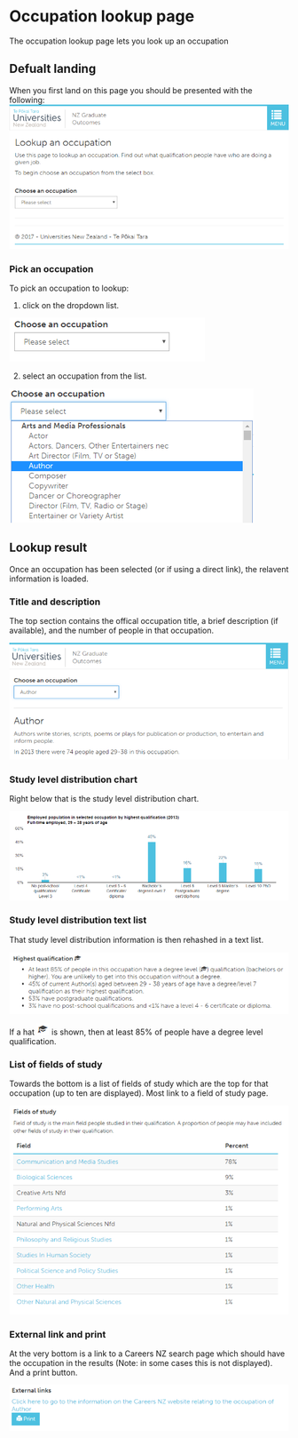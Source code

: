# Occupation lookup page
The occupation lookup page lets you look up an occupation

## Defualt landing
When you first land on this page you should be presented with the following:
![Occupation landing page](default-landing.PNG)

### Pick an occupation
To pick an occupation to lookup:
1. click on the dropdown list.

![Occupation select box](default-landing-select.PNG)

2. select an occupation from the list.

![Occupation select box expanded](select-expanded.PNG)

## Lookup result
Once an occupation has been selected (or if using a direct link), the relavent information is loaded.

### Title and description
The top section contains the offical occupation title, a brief description (if available), and the number of people in that occupation.

![Top section](loaded-top.PNG)

### Study level distribution chart
Right below that is the study level distribution chart.

![Chart section](loaded-chart.png)

### Study level distribution text list
That study level distribution information is then rehashed in a text list.

![Study level distribution section](loaded-levels-text.PNG)

If a hat ![hat image](hat.png) is shown, then at least 85% of people have a degree level qualification.

### List of fields of study
Towards the bottom is a list of fields of study which are the top for that occupation (up to ten are displayed). Most link to a field of study page.

![fields of study list section](loaded-field-of-study-list.png)

### External link and print
At the very bottom is a link to a Careers NZ search page which should have the occupation in the results (Note: in some cases this is not displayed). And a print button.

![External link and print section](loaded-link-and-print.png)
